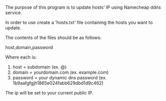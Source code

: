 The purpose of this program is to update hosts' IP using Namecheap ddns service.

In order to use create a 'hosts.txt' file containing the hosts you want to update.

The contents of the files should be as follows:

host,domain,password

Where each is:
1) host = subdomain (ex. @)
2) domain = yourdomain.com (ex. example.com)
3) password = your dynamic dns password (ex. 1b9aafgfgjh1865e024fabb629dbd1d9c462)

The ip will be set to your current public IP.